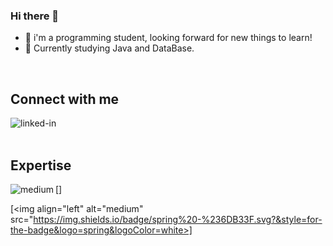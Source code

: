 ### Hi there 👋

- 🌱  i'm a programming student, looking forward for new things to learn!
- 🔭  Currently studying Java and DataBase.
<br>

## Connect with me

[<img align="left" alt="linked-in" src="https://img.shields.io/badge/linkedin-%230077B5.svg?&style=for-the-badge&logo=linkedin&logoColor=white" />](https://www.linkedin.com/in/benilson-mtr-37b6711a7/)
<br>
<br>
## Expertise
[<img align="left" alt="medium" src="https://img.shields.io/badge/java%20-%2343853D.svg?&style=for-the-badge&logo=java&logoColor=incactive">]

[<img align="left" alt="medium" src="https://img.shields.io/badge/spring%20-%236DB33F.svg?&style=for-the-badge&logo=spring&logoColor=white>]








